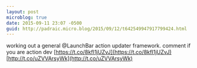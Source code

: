 ```yaml
---
layout: post
microblog: true
date: 2015-09-11 23:07 -0500
guid: http://padraic.micro.blog/2015/09/12/t642549947917799424.html
---
```

working out a general @LaunchBar action updater framework. comment if you are action dev [https://t.co/8kfI1jUZvJ](https://t.co/8kfI1jUZvJ)  [http://t.co/uZVVArsyWk](http://t.co/uZVVArsyWk)
